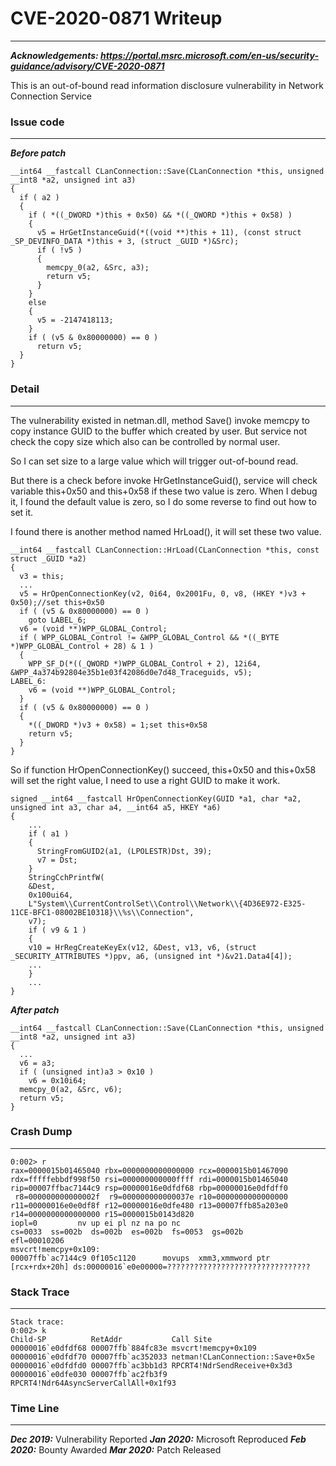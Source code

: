 
# CVE-2020-0871 Writeup

---

***Acknowledgements: https://portal.msrc.microsoft.com/en-us/security-guidance/advisory/CVE-2020-0871***

This is an out-of-bound read information disclosure vulnerability in Network Connection Service

### Issue code

---

***Before patch***

```
__int64 __fastcall CLanConnection::Save(CLanConnection *this, unsigned __int8 *a2, unsigned int a3)
{
  if ( a2 )
  {
    if ( *((_DWORD *)this + 0x50) && *((_QWORD *)this + 0x58) )
    {
      v5 = HrGetInstanceGuid(*((void **)this + 11), (const struct _SP_DEVINFO_DATA *)this + 3, (struct _GUID *)&Src);
      if ( !v5 )
      {
        memcpy_0(a2, &Src, a3);
        return v5;
      }
    }
    else
    {
      v5 = -2147418113;
    }
    if ( (v5 & 0x80000000) == 0 )
      return v5;
  }
}
```

### Detail

---

The vulnerability existed in netman.dll, method Save() invoke memcpy to copy instance GUID to the buffer which created by user. But service not check the copy size which also can be controlled by normal user.

So I can set size to a large value which will trigger out-of-bound read.

But there is a check before invoke HrGetInstanceGuid(), service will check variable this+0x50 and this+0x58 if these two value is zero. When I debug it, I found the default value is zero, so I do some reverse to find out how to set it.

I found there is another method named HrLoad(), it will set these two value.

```
__int64 __fastcall CLanConnection::HrLoad(CLanConnection *this, const struct _GUID *a2)
{
  v3 = this;
  ...
  v5 = HrOpenConnectionKey(v2, 0i64, 0x2001Fu, 0, v8, (HKEY *)v3 + 0x50);//set this+0x50
  if ( (v5 & 0x80000000) == 0 )
    goto LABEL_6;
  v6 = (void **)WPP_GLOBAL_Control;
  if ( WPP_GLOBAL_Control != &WPP_GLOBAL_Control && *((_BYTE *)WPP_GLOBAL_Control + 28) & 1 )
  {
    WPP_SF_D(*((_QWORD *)WPP_GLOBAL_Control + 2), 12i64, &WPP_4a374b92804e35b1e03f42086d0e7d48_Traceguids, v5);
LABEL_6:
    v6 = (void **)WPP_GLOBAL_Control;
  }
  if ( (v5 & 0x80000000) == 0 )
  {
    *((_DWORD *)v3 + 0x58) = 1;set this+0x58
    return v5;
  }
}
```

So if function HrOpenConnectionKey() succeed, this+0x50 and this+0x58 will set the right value, I need to use a right GUID to make it work.

```
signed __int64 __fastcall HrOpenConnectionKey(GUID *a1, char *a2, unsigned int a3, char a4, __int64 a5, HKEY *a6)
{
    ...
    if ( a1 )
    {
      StringFromGUID2(a1, (LPOLESTR)Dst, 39);
      v7 = Dst;
    }
    StringCchPrintfW(
    &Dest,
    0x100ui64,
    L"System\\CurrentControlSet\\Control\\Network\\{4D36E972-E325-11CE-BFC1-08002BE10318}\\%s\\Connection",
    v7);
    if ( v9 & 1 )
    {
    v10 = HrRegCreateKeyEx(v12, &Dest, v13, v6, (struct _SECURITY_ATTRIBUTES *)ppv, a6, (unsigned int *)&v21.Data4[4]);
    ...
    }
    ...
}
```

***After patch***

```
__int64 __fastcall CLanConnection::Save(CLanConnection *this, unsigned __int8 *a2, unsigned int a3)
{
  ...
  v6 = a3;
  if ( (unsigned int)a3 > 0x10 )
    v6 = 0x10i64;
  memcpy_0(a2, &Src, v6);
  return v5;
}
```

### Crash Dump

---

```
0:002> r
rax=0000015b01465040 rbx=0000000000000000 rcx=0000015b01467090
rdx=fffffebbdf998f50 rsi=000000000000ffff rdi=0000015b01465040
rip=00007ffbac7144c9 rsp=00000016e0dfdf68 rbp=00000016e0dfdff0
 r8=000000000000002f  r9=000000000000037e r10=0000000000000000
r11=00000016e0e0df8f r12=00000016e0dfe480 r13=00007ffb85a203e0
r14=0000000000000000 r15=0000015b0143d820
iopl=0         nv up ei pl nz na po nc
cs=0033  ss=002b  ds=002b  es=002b  fs=0053  gs=002b             efl=00010206
msvcrt!memcpy+0x109:
00007ffb`ac7144c9 0f105c1120      movups  xmm3,xmmword ptr [rcx+rdx+20h] ds:00000016`e0e00000=????????????????????????????????
```

### Stack Trace

---

```
Stack trace:
0:002> k
Child-SP          RetAddr           Call Site
00000016`e0dfdf68 00007ffb`884fc83e msvcrt!memcpy+0x109
00000016`e0dfdf70 00007ffb`ac352033 netman!CLanConnection::Save+0x5e
00000016`e0dfdfd0 00007ffb`ac3bb1d3 RPCRT4!NdrSendReceive+0x3d3
00000016`e0dfe030 00007ffb`ac2fb3f9 RPCRT4!Ndr64AsyncServerCallAll+0x1f93
```

### Time Line

---

***Dec 2019:*** Vulnerability Reported
***Jan 2020:*** Microsoft Reproduced
***Feb 2020:*** Bounty Awarded
***Mar 2020:*** Patch Released
